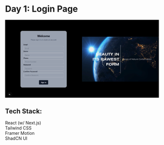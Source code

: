 # Day 1: Login Page
![screenshot](./Screenshot%202025-05-10%20115741.png)

## Tech Stack:
React (w/ Next.js)<br>
Tailwind CSS<br>
Framer Motion<br>
ShadCN UI<br>

